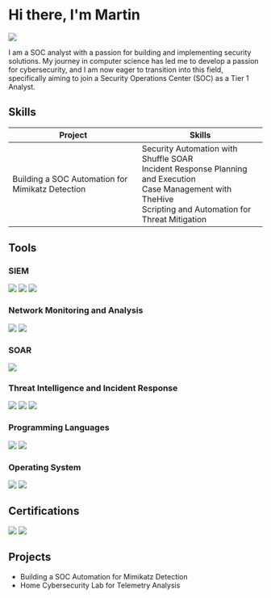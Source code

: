 # Hi there, I'm Martin
<a href="https://www.linkedin.com/in/martin-nguyen-cybersecurity">
  <img src="https://img.shields.io/badge/LinkedIn-0077B5?style=for-the-badge&logo=linkedin&logoColor=white" />
</a>

I am a SOC analyst with a passion for building and implementing security solutions. My journey in computer science has led me to develop a passion for cybersecurity, and I am now eager to transition into this field, specifically aiming to join a Security Operations Center (SOC) as a Tier 1 Analyst.

## Skills

| Project                                         | Skills                     |
|-------------------------------------------------|----------------------------|
| Building a SOC Automation for Mimikatz Detection| Security Automation with Shuffle SOAR <br /> Incident Response Planning and Execution <br /> Case Management with TheHive <br /> Scripting and Automation for Threat Mitigation |

## Tools

### SIEM
<div>
    <img src="https://img.shields.io/badge/splunk-%23000000?style=for-the-badge&logo=splunk&logoSize=auto" />
    <img src="https://img.shields.io/badge/Wazuh-%2300A9E5?style=for-the-badge&logoSize=auto" />
    <img src="https://img.shields.io/badge/Microsoft%20Sentinel-%23104581?style=for-the-badge&logoSize=auto" />
</div>

### Network Monitoring and Analysis
<div>
    <img src="https://img.shields.io/badge/Wireshark-%231679A7?style=for-the-badge&logo=wireshark&logoColor=white&logoSize=auto" />
    <img src="https://img.shields.io/badge/suricata-%23DC642B?style=for-the-badge&logoSize=auto" />
</div>

### SOAR
<div>
    <img src="https://img.shields.io/badge/Shuffle-%23F46719?style=for-the-badge&logoSize=auto" />
</div>

### Threat Intelligence and Incident Response
<div>
    <img src="https://img.shields.io/badge/TheHive-%23FDEE21?style=for-the-badge&logoSize=auto" />
    <img src="https://img.shields.io/badge/MITRE%20ATT%26CK%20Framework-blue?style=for-the-badge&logoSize=auto" />
    <img src="https://img.shields.io/badge/TTPs-orange?style=for-the-badge&logoSize=auto" />
</div>

### Programming Languages
<div>
    <img src="https://img.shields.io/badge/java-%23ED8B00.svg?style=for-the-badge&logo=openjdk&logoColor=white" />
    <img src="https://img.shields.io/badge/python-%233776AB?style=for-the-badge&logo=python&logoColor=white&logoSize=auto" />
</div>

### Operating System
<div>
    <img src="https://img.shields.io/badge/Kali-268BEE?style=for-the-badge&logo=kalilinux&logoColor=white" />
    <img src="https://img.shields.io/badge/Windows-0078D6?style=for-the-badge&logo=windows&logoColor=white" />  
</div>

## Certifications
<div>
    <img src="https://img.shields.io/badge/Security%2B-%23C8202F?style=for-the-badge&logo=comptia&logoColor=white&logoSize=auto" />
    <img src="https://img.shields.io/badge/Cybersecurity%20Defense%20Analyst-%23000000?style=for-the-badge&logo=splunk&logoColor=white&logoSize=auto" />

</div>

## Projects
- Building a SOC Automation for Mimikatz Detection
- Home Cybersecurity Lab for Telemetry Analysis

